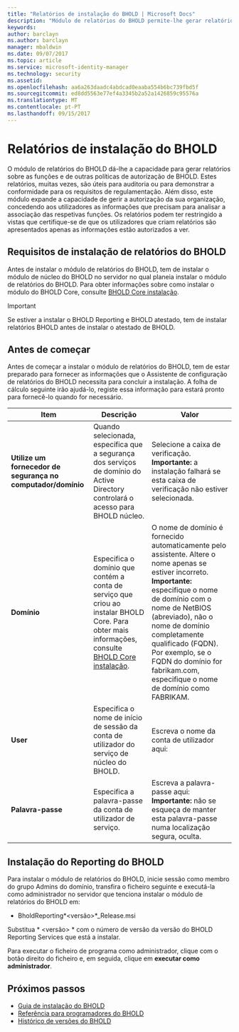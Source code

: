 ```yaml
---
title: "Relatórios de instalação do BHOLD | Microsoft Docs"
description: "Módulo de relatórios do BHOLD permite-lhe gerar relatórios sobre as funções e as políticas de autorização"
keywords: 
author: barclayn
ms.author: barclayn
manager: mbaldwin
ms.date: 09/07/2017
ms.topic: article
ms.service: microsoft-identity-manager
ms.technology: security
ms.assetid: 
ms.openlocfilehash: aa6a263daadc4abdcad0eaaba554b6bc739fbd5f
ms.sourcegitcommit: ed8dd5563e77ef4a3345b2a52a1426859c95576a
ms.translationtype: MT
ms.contentlocale: pt-PT
ms.lasthandoff: 09/15/2017
---
```

# <a name="bhold-reporting-installation"></a>Relatórios de instalação do BHOLD

O módulo de relatórios do BHOLD dá-lhe a capacidade para gerar relatórios sobre as funções e de outras políticas de autorização de BHOLD. Estes relatórios, muitas vezes, são úteis para auditoria ou para demonstrar a conformidade para os requisitos de regulamentação. Além disso, este módulo expande a capacidade de gerir a autorização da sua organização, concedendo aos utilizadores as informações que precisam para analisar a associação das respetivas funções. Os relatórios podem ter restringido a vistas que certifique-se de que os utilizadores que criam relatórios são apresentados apenas as informações estão autorizados a ver.

## <a name="bhold-reporting-installation-requirements"></a>Requisitos de instalação de relatórios do BHOLD

Antes de instalar o módulo de relatórios do BHOLD, tem de instalar o módulo de núcleo do BHOLD no servidor no qual planeia instalar o módulo de relatórios do BHOLD. Para obter informações sobre como instalar o módulo do BHOLD Core, consulte [BHOLD Core instalação](https://technet.microsoft.com/en-us/library/jj134095(v=ws.10).aspx).

>[!IMPORTANT]
Se estiver a instalar o BHOLD Reporting e BHOLD atestado, tem de instalar relatórios BHOLD antes de instalar o atestado de BHOLD.

## <a name="before-you-begin"></a>Antes de começar

Antes de começar a instalar o módulo de relatórios do BHOLD, tem de estar preparado para fornecer as informações que o Assistente de configuração de relatórios do BHOLD necessita para concluir a instalação. A folha de cálculo seguinte irão ajudá-lo, registe essa informação para estará pronto para fornecê-lo quando for necessário.

| **Item**                                    | **Descrição**                                                                                                                                                                                                           | **Valor**                                                                                                                                                                                                                                                                                                            |
|---------------------------------------------|---------------------------------------------------------------------------------------------------------------------------------------------------------------------------------------------------------------------------|----------------------------------------------------------------------------------------------------------------------------------------------------------------------------------------------------------------------------------------------------------------------------------------------------------------------|
| **Utilize um fornecedor de segurança no computador/domínio** | Quando selecionada, especifica que a segurança dos serviços de domínio do Active Directory controlará o acesso para BHOLD núcleo.                                                                                                                | Selecione a caixa de verificação. </br>**Importante:** a instalação falhará se esta caixa de verificação não estiver selecionada.                                                                                                                                                                                                                   |
| **Domínio**                                  | Especifica o domínio que contém a conta de serviço que criou ao instalar BHOLD Core. Para obter mais informações, consulte [BHOLD Core instalação](https://technet.microsoft.com/en-us/library/jj134095(v=ws.10).aspx). | O nome de domínio é fornecido automaticamente pelo assistente. Altere o nome apenas se estiver incorreto. **Importante:** especifique o nome de domínio com o nome de NetBIOS (abreviado), não o nome de domínio completamente qualificado (FQDN). Por exemplo, se o FQDN do domínio for fabrikam.com, especifique o nome de domínio como FABRIKAM. |
| **User**                                    | Especifica o nome de início de sessão da conta de utilizador do serviço de núcleo do BHOLD.                                                                                                                                                          | Escreva o nome da conta de utilizador aqui:                                                                                                                                                                                                                                                                                    |
| **Palavra-passe**                                | Especifica a palavra-passe da conta de utilizador de serviço.                                                                                                                                                                       | Escreva a palavra-passe aqui: </br>**Importante:** não se esqueça de manter esta palavra-passe numa localização segura, oculta.                                                                                                                                                                                                                  |

## <a name="bhold-reporting-installation"></a>Instalação do Reporting do BHOLD

Para instalar o módulo de relatórios do BHOLD, inicie sessão como membro do grupo Admins do domínio, transfira o ficheiro seguinte e executá-la como administrador no servidor que tenciona instalar o módulo de relatórios do BHOLD em:

- BholdReporting*\<versão\>*\_Release.msi

Substitua * \<versão\> * com o número de versão da versão do BHOLD Reporting Services que está a instalar.

Para executar o ficheiro de programa como administrador, clique com o botão direito do ficheiro e, em seguida, clique em **executar como administrador**.

## <a name="next-steps"></a>Próximos passos

- [Guia de instalação do BHOLD](bhold-installation-guide.md)
- [Referência para programadores do BHOLD](../reference/mim2016-bhold-developer-reference.md)
- [Histórico de versões do BHOLD](../reference/version-bhold-history.md)